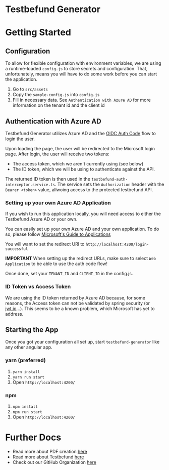 # Testbefund Generator

# Getting Started
## Configuration
To allow for flexible configuration with environment variables, we are using a runtime-loaded ``config.js``
to store secrets and configuration. That, unfortunately, means you will have to do some work
before you can start the application.

1. Go to ``src/assets``
2. Copy the ``sample-config.js`` into ``config.js``
3. Fill in necessary data. See ``Authentication with Azure AD`` for more information
on the tenant id and the client id

## Authentication with Azure AD
Testbefund Generator utilizes Azure AD and the [OIDC Auth Code](https://auth0.com/docs/flows/guides/auth-code/add-login-auth-code)
flow to login the user. 

Upon loading the page, the user will be redirected to the Microsoft login page. After login, the user 
will receive two tokens:
* The access token, which we aren't currently using (see below)
* The ID token, which we will be using to authenticate against the API.

The returned ID token is then used in the ``testbefund-auth-interceptor.service.ts``. The service
sets the ``Authorization`` header with the ``Bearer <token>`` value, allwoing access to the 
protected testbefund API.

### Setting up your own Azure AD Application
If you wish to run this application locally, you will need access to either the Testbefund Azure AD
or your own. 

You can easily set up your own Azure AD and your own application. To do so, please follow 
[Microsoft's Guide to Applications](https://docs.microsoft.com/en-us/azure/active-directory/develop/howto-create-service-principal-portal)

You will want to set the redirect URl to ``http://localhost:4200/login-successful``

**IMPORTANT** When setting up the redirect URLs, make sure to select ``Web Application`` to 
be able to use the auth code flow!

Once done, set your ``TENANT_ID`` and ``CLIENT_ID`` in the config.js.

### ID Token vs Access Token
We are using the ID token returned by Azure AD because, for some reasons, the Access token can not
be validated by spring security (or [jwt.io](jwt.io)...). This seems to be a known problem, which
Microsoft has yet to address.

## Starting the App
Once you got your configuration all set up, start ``testbefund-generator``
like any other angular app.
### yarn (preferred)
1. ``yarn install``
2. ``yarn run start``
3. Open ``http://localhost:4200/``
### npm
1. ``npm install``
2. ``npm run start``
3. Open ``http://localhost:4200/``

# Further Docs
* Read more about PDF creation [here](./docs/pdf.md)
* Read more about Testbefund [here](https://testbefund.de/)
* Check out our GitHub Organization [here](https://github.com/1-011-c)
